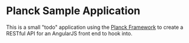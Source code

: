 # Planck Sample Application

This is a small "todo" application using the [Planck Framework](https://www.github.com/codeeverything/plank-mvc) to create a RESTful API for an AngularJS front end to hook into.

